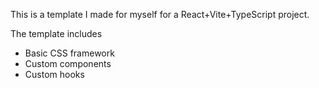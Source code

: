 This is a template I made for myself for a React+Vite+TypeScript project.

The template includes

- Basic CSS framework
- Custom components
- Custom hooks
